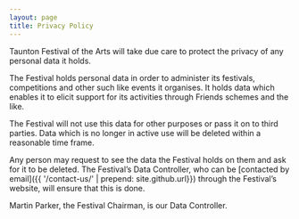 ```yaml
---
layout: page
title: Privacy Policy
---
```


Taunton Festival of the Arts will take due care to protect the privacy of any personal data it holds.

The Festival holds personal data in order to administer its festivals, competitions and other such like events it organises. It holds data which enables it to elicit support for its activities through Friends schemes and the like.

The Festival will not use this data for other purposes or pass it on to third parties. Data which is no longer in active use will be deleted within a reasonable time frame.

Any person may request to see the data the Festival holds on them and ask for it to be deleted. The Festival’s Data Controller, who can be [contacted by email]({{ '/contact-us/' | prepend: site.github.url}}) through the Festival’s website, will ensure that this is done. 

Martin Parker, the Festival Chairman, is our Data Controller.